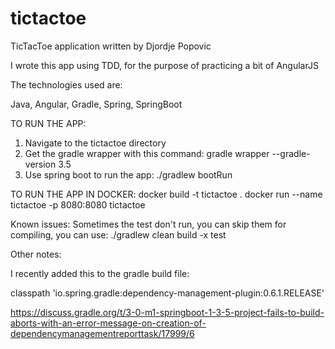 # tictactoe
TicTacToe application written by Djordje Popovic

I wrote this app using TDD, for the purpose of practicing a bit of AngularJS

The technologies used are:

Java, Angular, Gradle, Spring, SpringBoot


TO RUN THE APP:
1) Navigate to the tictactoe directory
2) Get the gradle wrapper with this command: gradle wrapper --gradle-version 3.5
3) Use spring boot to run the app: ./gradlew bootRun

TO RUN THE APP IN DOCKER:
docker build -t tictactoe .
docker run --name tictactoe -p 8080:8080 tictactoe

Known issues:
Sometimes the test don't run, you can skip them for compiling, you can use:
./gradlew clean build -x test


Other notes:

I recently added this to the gradle build file: 

classpath 'io.spring.gradle:dependency-management-plugin:0.6.1.RELEASE'

https://discuss.gradle.org/t/3-0-m1-springboot-1-3-5-project-fails-to-build-aborts-with-an-error-message-on-creation-of-dependencymanagementreporttask/17999/6
